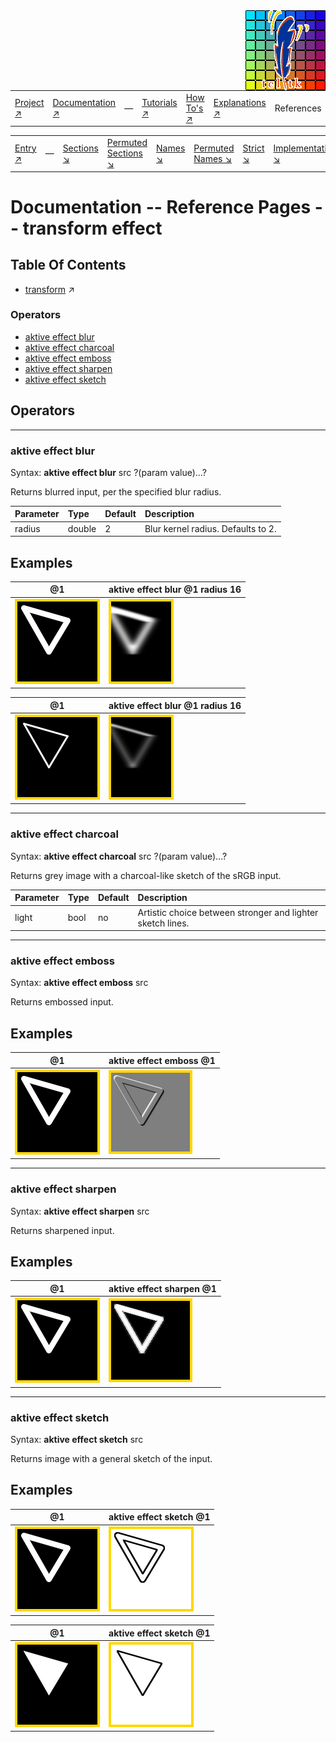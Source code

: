 <img src='../assets/aktive-logo-128.png' style='float:right;'>

||||||||
|---|---|---|---|---|---|---|
|[Project ↗](../../README.md)|[Documentation ↗](../index.md)|&mdash;|[Tutorials ↗](../tutorials.md)|[How To's ↗](../howtos.md)|[Explanations ↗](../explanations.md)|References|

|||||||||
|---|---|---|---|---|---|---|---|
|[Entry ↗](index.md)|&mdash;|[Sections ↘](bysection.md)|[Permuted Sections ↘](bypsection.md)|[Names ↘](byname.md)|[Permuted Names ↘](bypname.md)|[Strict ↘](strict.md)|[Implementations ↘](bylang.md)|

# Documentation -- Reference Pages -- transform effect

## Table Of Contents

  - [transform](transform.md) ↗


### Operators

 - [aktive effect blur](#effect_blur)
 - [aktive effect charcoal](#effect_charcoal)
 - [aktive effect emboss](#effect_emboss)
 - [aktive effect sharpen](#effect_sharpen)
 - [aktive effect sketch](#effect_sketch)

## Operators

---
### <a name='effect_blur'></a> aktive effect blur

Syntax: __aktive effect blur__ src ?(param value)...?

Returns blurred input, per the specified blur radius.

|Parameter|Type|Default|Description|
|:---|:---|:---|:---|
|radius|double|2|Blur kernel radius. Defaults to 2.|

## Examples

|@1|aktive effect blur 	@1 radius 16|
|---|---|
|<img src='example-00001.gif' alt='@1' style='border:4px solid gold'>|<img src='example-00002.gif' alt='aktive effect blur 	@1 radius 16' style='border:4px solid gold'>|

|@1|aktive effect blur 	@1 radius 16|
|---|---|
|<img src='example-00003.gif' alt='@1' style='border:4px solid gold'>|<img src='example-00004.gif' alt='aktive effect blur 	@1 radius 16' style='border:4px solid gold'>|


---
### <a name='effect_charcoal'></a> aktive effect charcoal

Syntax: __aktive effect charcoal__ src ?(param value)...?

Returns grey image with a charcoal-like sketch of the sRGB input.

|Parameter|Type|Default|Description|
|:---|:---|:---|:---|
|light|bool|no|Artistic choice between stronger and lighter sketch lines.|

---
### <a name='effect_emboss'></a> aktive effect emboss

Syntax: __aktive effect emboss__ src

Returns embossed input.


## Examples

|@1|aktive effect emboss 	@1|
|---|---|
|<img src='example-00005.gif' alt='@1' style='border:4px solid gold'>|<img src='example-00006.gif' alt='aktive effect emboss 	@1' style='border:4px solid gold'>|


---
### <a name='effect_sharpen'></a> aktive effect sharpen

Syntax: __aktive effect sharpen__ src

Returns sharpened input.


## Examples

|@1|aktive effect sharpen 	@1|
|---|---|
|<img src='example-00007.gif' alt='@1' style='border:4px solid gold'>|<img src='example-00008.gif' alt='aktive effect sharpen 	@1' style='border:4px solid gold'>|


---
### <a name='effect_sketch'></a> aktive effect sketch

Syntax: __aktive effect sketch__ src

Returns image with a general sketch of the input.


## Examples

|@1|aktive effect sketch 	@1|
|---|---|
|<img src='example-00009.gif' alt='@1' style='border:4px solid gold'>|<img src='example-00010.gif' alt='aktive effect sketch 	@1' style='border:4px solid gold'>|

|@1|aktive effect sketch 	@1|
|---|---|
|<img src='example-00011.gif' alt='@1' style='border:4px solid gold'>|<img src='example-00012.gif' alt='aktive effect sketch 	@1' style='border:4px solid gold'>|



